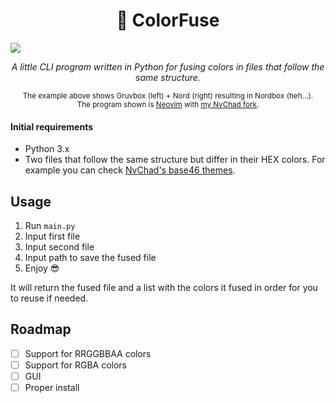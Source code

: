 <h1 align="center">
🎨 ColorFuse
</h1>

<img align="center" src="https://github.com/Axenide/ColorFuse/assets/66109459/9ba887ff-551f-450d-9d0c-492c698cd4c1">

<p align="center"><i>
A little CLI program written in Python for fusing colors in files that follow the same structure.
</i></p>

<p align="center"><small>
The example above shows Gruvbox (left) + Nord (right) resulting in Nordbox (heh...).
<br>
The program shown is <a href="https://github.com/neovim/neovim">Neovim</a> with <a href="https://github.com/Axenide/NvChad">my NvChad fork</a>.
</small></p>

#### Initial requirements
- Python 3.x
- Two files that follow the same structure but differ in their HEX colors. For example you can check [NvChad's base46 themes](https://github.com/NvChad/base46/tree/v2.0/lua/base46/themes).

## Usage
1. Run `main.py`
2. Input first file
3. Input second file
4. Input path to save the fused file
5. Enjoy 😎

It will return the fused file and a list with the colors it fused in order for you to reuse if needed.

## Roadmap
- [ ] Support for RRGGBBAA colors
- [ ] Support for RGBA colors
- [ ] GUI
- [ ] Proper install
